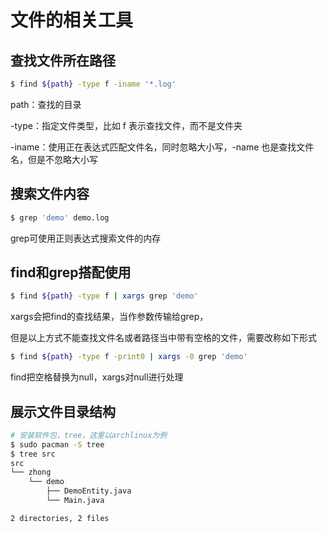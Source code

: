 # 文件的相关工具

## 查找文件所在路径

```bash
$ find ${path} -type f -iname '*.log'
```

path：查找的目录

-type：指定文件类型，比如 f 表示查找文件，而不是文件夹

-iname：使用正在表达式匹配文件名，同时忽略大小写，-name 也是查找文件名，但是不忽略大小写

## 搜索文件内容

```bash
$ grep 'demo' demo.log
```

grep可使用正则表达式搜索文件的内存

## find和grep搭配使用

```bash
$ find ${path} -type f | xargs grep 'demo'
```

xargs会把find的查找结果，当作参数传输给grep，

但是以上方式不能查找文件名或者路径当中带有空格的文件，需要改称如下形式

```bash
$ find ${path} -type f -print0 | xargs -0 grep 'demo'
```

find把空格替换为null，xargs对null进行处理

## 展示文件目录结构

```bash
# 安装软件包，tree，这里以archlinux为例
$ sudo pacman -S tree
$ tree src
src
└── zhong
    └── demo
        ├── DemoEntity.java
        └── Main.java

2 directories, 2 files
```

